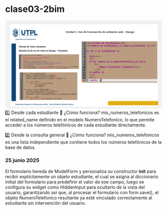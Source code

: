 # clase03-2bim

![img.png](img.png)
1️⃣ Desde cada estudiante
📌 ¿Cómo funciona?
mis_numeros_telefonicos es el related_name definido en el modelo NumeroTelefonico, lo que permite acceder a los números telefónicos de cada estudiante directamente.

2️⃣ Desde la consulta general
📌 ¿Cómo funciona?
mis_numeros_telefonicos es una lista independiente que contiene todos los números telefónicos de la base de datos.

### 25 junio 2025
El formulario hereda de ModelForm y personaliza su constructor __init__ para recibir explícitamente un objeto estudiante, 
el cual se asigna al diccionario initial del formulario para predefinir el valor de ese campo, luego se configura su widget 
como HiddenInput para ocultarlo de la vista del usuario, garantizando así que, al procesar el formulario con form.save(), 
el objeto NumeroTelefonico resultante ya esté vinculado correctamente al estudiante sin intervención del usuario.
